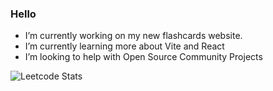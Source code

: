 ### Hello 

<!--
**TheLlamainator/TheLlamainator** is a ✨ _special_ ✨ repository because its `README.md` (this file) appears on your GitHub profile.

Here are some ideas to get you started:

- 🔭 I’m currently working on my new flashcards website.
- 🌱 I’m currently learning more about Vite and React
- 🤔 I’m looking to help with Open Source Community Projects
-->
-  I’m currently working on my new flashcards website.
-  I’m currently learning more about Vite and React
-  I’m looking to help with Open Source Community Projects

![Leetcode Stats](https://leetcard.jacoblin.cool/TheLlamainator?theme=unicorn&font=Mina)
